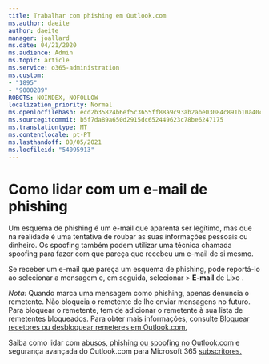 ```yaml
---
title: Trabalhar com phishing em Outlook.com
ms.author: daeite
author: daeite
manager: joallard
ms.date: 04/21/2020
ms.audience: Admin
ms.topic: article
ms.service: o365-administration
ms.custom:
- "1895"
- "9000289"
ROBOTS: NOINDEX, NOFOLLOW
localization_priority: Normal
ms.openlocfilehash: ecd2b35824b6ef5c3655ff88a9c93ab2abe03084c891b10a40c5dacd02818d57
ms.sourcegitcommit: b5f7da89a650d2915dc652449623c78be6247175
ms.translationtype: MT
ms.contentlocale: pt-PT
ms.lasthandoff: 08/05/2021
ms.locfileid: "54095913"
---
```

# <a name="how-to-deal-with-a-phishing-email"></a>Como lidar com um e-mail de phishing

Um esquema de phishing é um e-mail que aparenta ser legítimo, mas que na realidade é uma tentativa de roubar as suas informações pessoais ou dinheiro. Os spoofing também podem utilizar uma técnica chamada spoofing para fazer com que pareça que recebeu um e-mail de si mesmo.

Se receber um e-mail que pareça um esquema de phishing, pode reportá-lo ao selecionar a mensagem e, em seguida, selecionar   >  **E-mail** de Lixo .

*Nota:* Quando marca uma mensagem como phishing, apenas denuncia o remetente. Não bloqueia o remetente de lhe enviar mensagens no futuro. Para bloquear o remetente, tem de adicionar o remetente à sua lista de remetentes bloqueados. Para obter mais informações, consulte [Bloquear recetores ou desbloquear remeteres em Outlook.com.](https://support.office.com/article/a3ece97b-82f8-4a5e-9ac3-e92fa6427ae4?wt.mc_id=Office_Outlook_com_Alchemy)

Saiba como lidar com [abusos, phishing ou spoofing no Outlook.com](https://support.office.com/article/0d882ea5-eedc-4bed-aebc-079ffa1105a3?wt.mc_id=Office_Outlook_com_Alchemy) e segurança avançada do Outlook.com para Microsoft 365 [subscritores.](https://support.office.com/article/882d2243-eab9-4545-a58a-b36fee4a46e2?wt.mc_id=Office_Outlook_com_Alchemy)